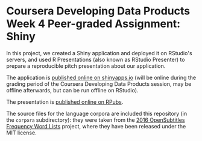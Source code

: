 # Coursera Developing Data Products Week 4 Peer-graded Assignment: Shiny

In this project, we created a Shiny application and deployed it on RStudio's servers, and used R Presentations (also known as RStudio Presenter) to prepare a reproducible pitch presentation about our application. 

The application is [published online on shinyapps.io](https://sebp.shinyapps.io/language-detection/) (will be online during the grading period of the Coursera Developing Data Products session, may be offline afterwards, but can be run offline on RStudio).

The presentation is [published online on RPubs](http://rpubs.com/sebp/language-detection).

The source files for the language corpora are included this repository (in the `corpora` subdirectory): they were taken from the [2016 OpenSubtitles Frequency Word Lists](https://github.com/hermitdave/FrequencyWords/) project, where they have been released under the MIT license.
